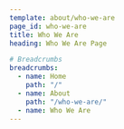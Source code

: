 ```yaml
---
template: about/who-we-are
page_id: who-we-are
title: Who We Are
heading: Who We Are Page

# Breadcrumbs
breadcrumbs:
  - name: Home
    path: "/"
  - name: About
    path: "/who-we-are/"
  - name: Who We Are
---
```

